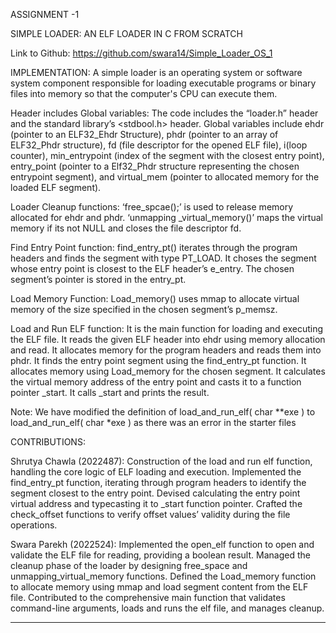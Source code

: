 ASSIGNMENT -1 

SIMPLE LOADER: AN ELF LOADER IN C FROM SCRATCH


Link to Github:    https://github.com/swara14/Simple_Loader_OS_1

IMPLEMENTATION:
A simple loader is an operating system or software system component responsible for loading executable programs or binary files into memory so that the computer's CPU can execute them. 

Header includes Global variables:
The code includes the “loader.h” header and the standard library’s <stdbool.h> header.
Global variables include ehdr (pointer to an ELF32_Ehdr Structure), phdr (pointer to an array of ELF32_Phdr structure), fd (file descriptor for the opened ELF file), i(loop counter), min_entrypoint (index of the segment with the closest entry point), entry_point (pointer to a Elf32_Phdr structure representing the chosen entrypoint segment), and virtual_mem (pointer to allocated memory for the loaded ELF segment). 

Loader Cleanup functions:
‘free_spcae();’ is used to release memory allocated for ehdr and phdr.
‘unmapping _virtual_memory()’ maps the virtual memory if its not NULL and closes the file descriptor fd.

Find Entry Point function:
find_entry_pt() iterates through the program headers and finds the segment with type PT_LOAD. It choses the segment whose entry point is closest to the ELF header’s e_entry. The chosen segment’s pointer is stored in the entry_pt.

Load Memory Function:
Load_memory() uses mmap to allocate virtual memory of the size specified in the chosen segment’s p_memsz.

Load and Run ELF function:
It is the main function for loading and executing the ELF file.
It reads the given ELF header into ehdr using memory allocation and read. 
It allocates memory for the program headers and reads them into phdr.
It finds the entry point segment using the find_entry_pt function.
It allocates memory using Load_memory for the chosen segment.
It calculates the virtual memory address of the entry point and casts it to a function pointer _start. It calls _start and prints the result.


Note: We have modified the definition of load_and_run_elf( char **exe ) to load_and_run_elf( char *exe ) as there was an error in the starter files

CONTRIBUTIONS:

Shrutya Chawla (2022487): 
Construction of the load and run elf function, handling the core logic of ELF loading and execution.
Implemented the find_entry_pt function, iterating through program headers to identify the segment closest to the entry point.
Devised calculating the entry point virtual address and typecasting it to _start function pointer.
Crafted the check_offset functions to verify offset values’ validity during the file operations.

Swara Parekh (2022524): 
Implemented the open_elf function to open and validate the ELF file for reading, providing a boolean result.
Managed the cleanup phase of the loader by designing free_space and unmapping_virtual_memory functions.
Defined the Load_memory function to allocate memory using mmap and load segment content from the ELF file.
Contributed to the comprehensive main function that validates command-line arguments, loads and runs the elf file, and manages cleanup.



______________________________________________________________________________________


	

